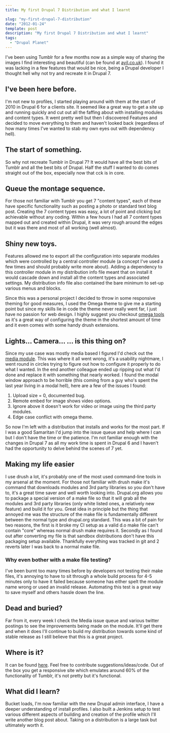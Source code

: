 ```yaml
---
title: My first Drupal 7 Distribution and what I learnt

slug: "my-first-drupal-7-distribution"
date: "2012-01-24"
template: post
description: "My first Drupal 7 Distribution and what I learnt"
tags:
  - "Drupal Planet"
---
```

I've been using Tumblr for a few months now as a simple way of sharing the images I find interesting and beautiful (can be found at [ayil.co.uk](http://ayil.co.uk)). I found it was lacking in a few features that would be nice, being a Drupal developer I thought hell why not try and recreate it in Drupal 7.
## I've been here before.
I'm not new to profiles, I started playing around with them at the start of 2010 in Drupal 6 for a clients site. It seemed like a great way to get a site up and running quickly and cut out all the faffing about with installing modules and content types. It went pretty well but then I discovered Features and decided to move everything to them and haven't looked back (regardless of how many times I've wanted to stab my own eyes out with dependency hell).
## The start of something.
So why not recreate Tumblr in Drupal 7? It would have all the best bits of Tumblr and all the best bits of Drupal. Half the stuff I wanted to do comes straight out of the box, especially now that cck is in core.
## Queue the montage sequence.
For those not familiar with Tumblr you get 7 "content types", each of these have specific functionality such as posting a photo or standard text blog post. Creating the 7 content types was easy, a lot of point and clicking but achievable without any coding. Within a few hours I had all 7 content types mapped out and created within Drupal, it was very rough around the edges but it was there and most of all working (well almost).
## Shiny new toys.
Features allowed me to export all the configuration into separate modules which were controlled by a central controller module (a concept I've used a few times and should probably write more about). Adding a dependency to this controller module in my distribution info file meant that on install it would cascade down and install all the content types and associated settings. My distribution info file also contained the bare minimum to set-up various menus and blocks.

Since this was a personal project I decided to throw in some responsive theming for good measures, I used the Omega theme to give me a starting point but since my skills lie in code the theme never really went far, I just have no passion for web design. I highly suggest you checkout [omega tools](http://drupal.org/project/omega_tools) as it's a great way of configuring the theme in the shortest amount of time and it even comes with some handy drush extensions.
## Lights... Camera... ... is this thing on?
Since my use case was mostly media based I figured I'd check out the [media module](http://drupal.org/project/media). This was where it all went wrong, it's a usability nightmare, I went round in circles trying to figure out how to configure it properly to do what I wanted. In the end another colleague ended up ripping out what I'd done and replace it with something that nearly worked. I found the modal window approach to be horrible (this coming from a guy who's spent the last year living in a modal hell), here are a few of the issues I found:
1. Upload size = 0, documented bug.
2. Remote embed for image shows video options.
3. Ignore above it doesn't work for video or image using the third party modules.
4. Edge case conflict with omega theme.

So now I'm left with a distribution that installs and works for the most part. If I was a good Samaritan I'd jump into the issue queue and help where I can but I don't have the time or the patience. I'm not familiar enough with the changes in Drupal 7 as all my work time is spent in Drupal 6 and I haven't had the opportunity to delve behind the scenes of 7 yet.
## Making my life easier
I use drush a lot, it's probably one of the most used command-line tools in my arsenal at the moment. For those not familiar with drush make it's command that downloads modules and 3rd party libraries so you don't have to, it's a great time saver and well worth looking into. Drupal.org allows you to package a special version of a make file so that it will grab all the modules and 3rd party libraries (only white listed ones, a relatively new feature) and build it for you. Great idea in principle but the thing that annoyed me was the structure of the make file is fundamentally different between the normal type and drupal.org standard. This was a bit of pain for two reasons, the first is it broke my CI setup as a valid d.o make file can't contain "core" whereas normal drush make requires it. Secondly as I found out after converting my file is that sandbox distributions don't have this packaging setup available. Thankfully everything was tracked in git and 2 reverts later I was back to a normal make file.
### Why even bother with a make file testing?
I've been burnt too many times before by developers not testing their make files, it's annoying to have to sit through a whole build process for 4-5 minutes only to have it failed because someone has either spelt the module name wrong or used an invalid release. Automating this test is a great way to save myself and others hassle down the line.
## Dead and buried?
Far from it, every week I check the Media issue queue and various twitter postings to see the improvements being made on the module. It'll get there and when it does I'll continue to build my distribution towards some kind of stable release as I still believe that this is a great project.
## Where is it?
It can be found [here](http://drupal.org/sandbox/digital/1353814). Feel free to contribute suggestions/ideas/code. Out of the box you get a responsive site which emulates around 60% of the functionality of Tumblr, it's not pretty but it's functional.
## What did I learn?
Bucket loads, I'm now familiar with the new Drupal admin interface, I have a deeper understanding of install profiles. I also built a Jenkins setup to test various different aspects of building and creation of the profile which I'll write another blog post about. Taking on a distribution is a large task but ultimately worth it.
